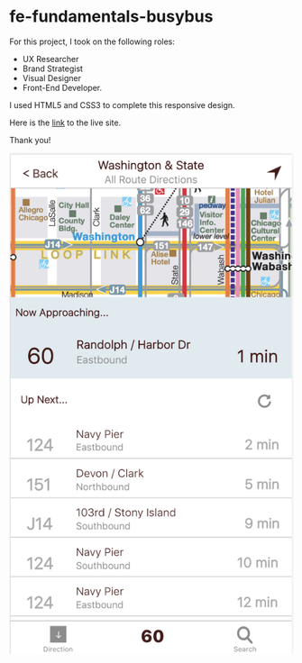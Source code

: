 # fe-fundamentals-busybus

For this project, I took on the following roles:
* UX Researcher
* Brand Strategist
* Visual Designer
* Front-End Developer.

I used HTML5 and CSS3 to complete this responsive design.  

Here is the [link](https://hlipper.github.io/fe-fundamentals-busybus/) to the live site.

Thank you!

![ ](https://github.com/hlipper/fe-fundamentals-busybus/blob/master/Screen%20Shot%202019-01-30%20at%2011.13.29%20PM.png)
